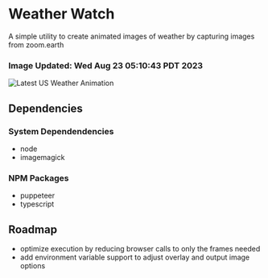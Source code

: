 # Weather Watch

A simple utility to create animated images of weather by capturing images from zoom.earth

### Image Updated: Wed Aug 23 05:10:43 PDT 2023

![Latest US Weather Animation](animations/2023-08-23.webp)

## Dependencies
### System Dependendencies
* node
* imagemagick
### NPM Packages
* puppeteer
* typescript

## Roadmap
* optimize execution by reducing browser calls to only the frames needed
* add environment variable support to adjust overlay and output image options

